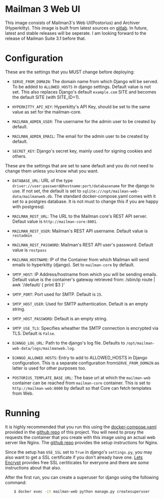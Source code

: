 Mailman 3 Web UI
================

This image consists of Mailman3's Web UI(Postorius) and Archiver
(Hyperkitty). This image is built from latest sources on [gitlab][1]. In future,
latest and stable releases will be seperate. I am looking forward to the release
of Mailman Suite 3.1 before that.

Configuration
=============

These are the settings that you MUST change before deploying:

- `SERVE_FROM_DOMAIN`: The domain name from which Django will be served. To be
  added to `ALLOWED_HOSTS` in django settings. Default value is not set. This
  also replaces Django's default `example.com` SITE and becomes the default SITE
  (with SITE_ID=1).

- `HYPERKITTY_API_KEY`: Hyperkitty's API Key, should be set to the same value as
  set for the mailman-core.

- `MAILMAN_ADMIN_USER`: The username for the admin user to be created by default.

- `MAILMAN_ADMIN_EMAIL`: The email for the admin user to be created by default.

- `SECRET_KEY`: Django's secret key, mainly used for signing cookies and others.

These are the settings that are set to sane default and you do not need to
change them unless you know what you want.

- `DATABASE_URL`: URL of the type
  `driver://user:password@hostname:port/databasename` for the django to use. If
  not set, the default is set to
  `sqlite:///opt/mailman-web-data/mailmanweb.db`. The standard
  docker-compose.yaml comes with it set to a postgres database. It is not must
  to change this if you are happy with postgresql.

- `MAILMAN_REST_URL`: The URL to the Mailman core's REST API server.  Defaut
  value is `http://mailman-core:8001`.

- `MAILMAN_REST_USER`: Mailman's REST API username. Default value is `restadmin`

- `MAILMAN_REST_PASSWORD`: Mailman's REST API user's password. Default value is
  `restpass`

- `MAILMAN_HOSTNAME`: IP of the Container from which Mailman will send emails to
  hyperkitty (django). Set to `mailman-core` by default.

- `SMTP_HOST`: IP Address/hostname from which you will be sending
  emails. Default value is the container's gateway retrieved from:
    /sbin/ip route | awk '/default/ { print $3 }'

- `SMTP_PORT`: Port used for SMTP. Default is `25`.

- `SMTP_HOST_USER`: Used for SMTP authentication. Default is an empty string.

- `SMTP_HOST_PASSWORD`: Default is an empty string.

- `SMTP_USE_TLS`: Specifies wheather the SMTP connection is encrypted
  via TLS. Default is `False`.

- `DJANGO_LOG_URL`: Path to the django's log file. Defaults to
  `/opt/mailman-web-data/logs/mailmanweb.log`.

- `DJANGO_ALLOWED_HOSTS`: Entry to add to ALLOWED_HOSTS in Django
  configuration. This is a separate configuration from`SERVE_FROM_DOMAIN` as
  latter is used for other purposes too.

- `POSTORIUS_TEMPLATE_BASE_URL`: The base url at which the `mailman-web`
  container can be reached from `mailman-core` container. This is set to
  `http://mailman-web:8000` by default so that Core can fetch templates from
  Web.

Running
=======

It is highly recommended that you run this using the [docker-compose.yaml][2]
provided in the [github repo][3] of this project. You will need to proxy the
requests the container that you create with this image using an actual web
server like Nginx. The [github repo][3] provides the setup instructions for
Nginx.

Since the setup has `USE_SSL` set to `True` in django's `settings.py`, you may
also want to get a SSL certificate if you don't already have one. [Lets
Encrypt][4] provides free SSL certiticates for everyone and there are _some_
instructions about that also.

After the first run, you can create a superuser for django using the following
command:

```bash
    $ docker exec -it mailman-web python manage.py createsuperuser
```

[1]: https://gitlab.com/mailman
[3]: https://github.com/maxking/docker-mailman/
[2]: https://github.com/maxking/docker-mailman/blob/master/docker-compose.yaml
[4]: https://letsencrypt.org
